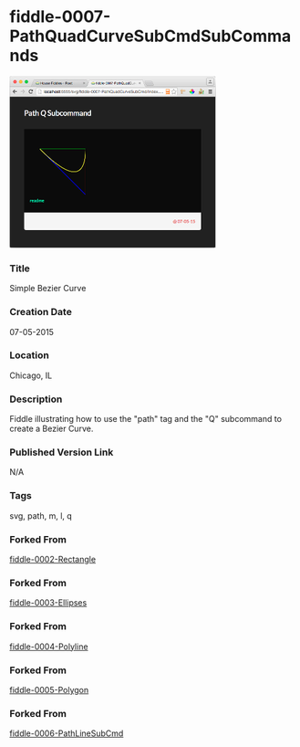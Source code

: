 fiddle-0007-PathQuadCurveSubCmdSubCommands
======

![Screenshot](screenshot.png)


### Title

Simple Bezier Curve


### Creation Date

07-05-2015


### Location

Chicago, IL


### Description

Fiddle illustrating how to use the "path" tag and the "Q" subcommand to create a Bezier Curve.


### Published Version Link

N/A


### Tags

svg, path, m, l, q


### Forked From

[fiddle-0002-Rectangle](../fiddle-0002-Rectangle)


### Forked From

[fiddle-0003-Ellipses](../fiddle-0003-Ellipses)


### Forked From

[fiddle-0004-Polyline](../fiddle-0004-Polyline)


### Forked From

[fiddle-0005-Polygon](../fiddle-0005-Polygon)


### Forked From

[fiddle-0006-PathLineSubCmd](../fiddle-0006-PathLineSubCmd)
